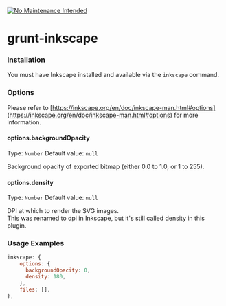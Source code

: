 [![No Maintenance Intended](http://unmaintained.tech/badge.svg)](http://unmaintained.tech/)

# grunt-inkscape

### Installation

You must have Inkscape installed and available via the `inkscape` command.

### Options

Please refer to [https://inkscape.org/en/doc/inkscape-man.html#options](https://inkscape.org/en/doc/inkscape-man.html#options) for more information.

#### options.backgroundOpacity
Type: `Number`
Default value: `null`

Background opacity of exported bitmap (either 0.0 to 1.0, or 1 to 255).

#### options.density
Type: `Number`
Default value: `null`

DPI at which to render the SVG images.  
This was renamed to dpi in Inkscape, but it's still called density in this plugin.

### Usage Examples

```js
inkscape: {
    options: {
      backgroundOpacity: 0,
      density: 180,
    },
    files: [],
},
```
